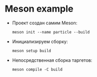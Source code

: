 # Meson example

* Проект создан самим Meson:
  ```shell
  meson init --name particle --build
  ```

* Инициализируем сборку:
  ```shell
  meson setup build
  ```

* Непосредственная сборка таргетов:
  ```shell
  meson compile -C build
  ```
